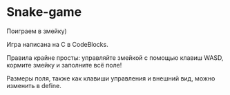 # Snake-game
Поиграем в змейку)

Игра написана на C в CodeBlocks.

Правила крайне просты: управляйте змейкой с помощью клавиш WASD, кормите змейку и заполните всё поле!

Размеры поля, также как клавиши управления и внешний вид, можно изменить в define.
